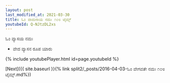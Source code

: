 ```yaml
---
layout: post
last_modified_at: 2021-03-30
title: ಓಂ ವಾಮನಾಯ ನಮಃ ೧೦೮ ಟೈಮ್ಸ್
youtubeId: Q-NJtzDL2xs
---
```

 
 
 ಓಂ ವ್ಯಾಸಯ ನಮಃ  
 
 -  ವೇದ ವ್ಯಾಸನ ರೂಪ ಯಾರು 
 
  
 
  
 
 
 
 
 
 


{% include youtubePlayer.html id=page.youtubeId %}
 
[Next]({{ site.baseurl }}{% link  split2/_posts/2016-04-03-ಓಂ ವೇಗವತೇ ನಮಃ ೧೦೮ ಟೈಮ್ಸ್.md%})
 
